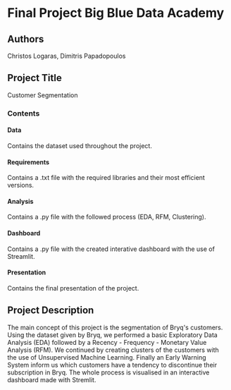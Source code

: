 # Final Project Big Blue Data Academy

## Authors
Christos Logaras, Dimitris Papadopoulos

## Project Title
Customer Segmentation

### Contents

#### Data
Contains the dataset used throughout the project.

#### Requirements
Contains a .txt file with the required libraries and their most efficient versions.

#### Analysis
Contains a .py file with the followed process (EDA, RFM, Clustering).

#### Dashboard
Contains a .py file with the created interative dashboard with the use of Streamlit. 

#### Presentation
Contains the final presentation of the project.

## Project Description
The main concept of this project is the segmentation of Bryq's customers. Using the dataset given by Bryq, we performed a basic Exploratory Data Analysis (EDA) followed by a Recency - Frequency - Monetary Value Analysis (RFM). We continued by creating clusters of the customers with the use of Unsupervised Machine Learning. Finally an Early Warning System inform us which customers have a tendency to discontinue their subscription in Bryq. The whole process is visualised in an interactive dashboard made with Stremlit.

